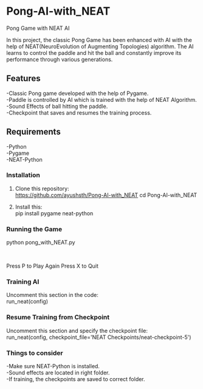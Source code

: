 # Pong-AI-with_NEAT
Pong Game with NEAT AI

In this project, the classic Pong Game has been enhanced with AI with the help of NEAT(NeuroEvolution of Augmenting Topologies) algorithm. The AI learns to control the paddle and hit the ball and constantly improve its performance through various generations.

## Features

-Classic Pong game developed with the help of Pygame.<br>
-Paddle is controlled by AI which is trained with the help of NEAT Algorithm.<br>
-Sound Effects of ball hitting the paddle.<br>
-Checkpoint that saves and resumes the training process.<br>

## Requirements

-Python<br>
-Pygame<br>
-NEAT-Python<br>

### Installation

1) Clone this repository:<br>
   https://github.com/ayushsth/Pong-AI-with_NEAT
   cd Pong-AI-with_NEAT

2) Install this:<br>
   pip install pygame neat-python

### Running the Game

python pong_with_NEAT.py

<br>

Press P to Play Again
Press X to Quit

### Training AI

Uncomment this section in the code:<br>
run_neat(config)

### Resume Training from Checkpoint

Uncomment this section and specify the checkpoint file:<br>
run_neat(config, checkpoint_file='NEAT Checkpoints/neat-checkpoint-5')

### Things to consider
-Make sure NEAT-Python is installed.<br>
-Sound effects are located in right folder.<br>
-If training, the checkpoints are saved to correct folder.
